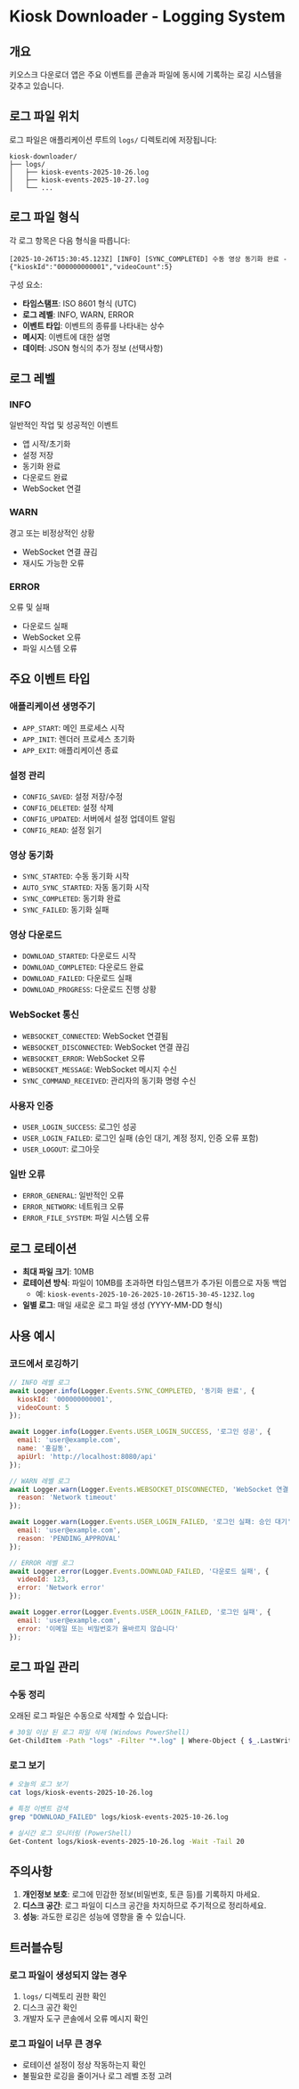 # Kiosk Downloader - Logging System

## 개요

키오스크 다운로더 앱은 주요 이벤트를 콘솔과 파일에 동시에 기록하는 로깅 시스템을 갖추고 있습니다.

## 로그 파일 위치

로그 파일은 애플리케이션 루트의 `logs/` 디렉토리에 저장됩니다:
```
kiosk-downloader/
├── logs/
│   ├── kiosk-events-2025-10-26.log
│   ├── kiosk-events-2025-10-27.log
│   └── ...
```

## 로그 파일 형식

각 로그 항목은 다음 형식을 따릅니다:
```
[2025-10-26T15:30:45.123Z] [INFO] [SYNC_COMPLETED] 수동 영상 동기화 완료 - {"kioskId":"000000000001","videoCount":5}
```

구성 요소:
- **타임스탬프**: ISO 8601 형식 (UTC)
- **로그 레벨**: INFO, WARN, ERROR
- **이벤트 타입**: 이벤트의 종류를 나타내는 상수
- **메시지**: 이벤트에 대한 설명
- **데이터**: JSON 형식의 추가 정보 (선택사항)

## 로그 레벨

### INFO
일반적인 작업 및 성공적인 이벤트
- 앱 시작/초기화
- 설정 저장
- 동기화 완료
- 다운로드 완료
- WebSocket 연결

### WARN
경고 또는 비정상적인 상황
- WebSocket 연결 끊김
- 재시도 가능한 오류

### ERROR
오류 및 실패
- 다운로드 실패
- WebSocket 오류
- 파일 시스템 오류

## 주요 이벤트 타입

### 애플리케이션 생명주기
- `APP_START`: 메인 프로세스 시작
- `APP_INIT`: 렌더러 프로세스 초기화
- `APP_EXIT`: 애플리케이션 종료

### 설정 관리
- `CONFIG_SAVED`: 설정 저장/수정
- `CONFIG_DELETED`: 설정 삭제
- `CONFIG_UPDATED`: 서버에서 설정 업데이트 알림
- `CONFIG_READ`: 설정 읽기

### 영상 동기화
- `SYNC_STARTED`: 수동 동기화 시작
- `AUTO_SYNC_STARTED`: 자동 동기화 시작
- `SYNC_COMPLETED`: 동기화 완료
- `SYNC_FAILED`: 동기화 실패

### 영상 다운로드
- `DOWNLOAD_STARTED`: 다운로드 시작
- `DOWNLOAD_COMPLETED`: 다운로드 완료
- `DOWNLOAD_FAILED`: 다운로드 실패
- `DOWNLOAD_PROGRESS`: 다운로드 진행 상황

### WebSocket 통신
- `WEBSOCKET_CONNECTED`: WebSocket 연결됨
- `WEBSOCKET_DISCONNECTED`: WebSocket 연결 끊김
- `WEBSOCKET_ERROR`: WebSocket 오류
- `WEBSOCKET_MESSAGE`: WebSocket 메시지 수신
- `SYNC_COMMAND_RECEIVED`: 관리자의 동기화 명령 수신

### 사용자 인증
- `USER_LOGIN_SUCCESS`: 로그인 성공
- `USER_LOGIN_FAILED`: 로그인 실패 (승인 대기, 계정 정지, 인증 오류 포함)
- `USER_LOGOUT`: 로그아웃

### 일반 오류
- `ERROR_GENERAL`: 일반적인 오류
- `ERROR_NETWORK`: 네트워크 오류
- `ERROR_FILE_SYSTEM`: 파일 시스템 오류

## 로그 로테이션

- **최대 파일 크기**: 10MB
- **로테이션 방식**: 파일이 10MB를 초과하면 타임스탬프가 추가된 이름으로 자동 백업
  - 예: `kiosk-events-2025-10-26-2025-10-26T15-30-45-123Z.log`
- **일별 로그**: 매일 새로운 로그 파일 생성 (YYYY-MM-DD 형식)

## 사용 예시

### 코드에서 로깅하기

```javascript
// INFO 레벨 로그
await Logger.info(Logger.Events.SYNC_COMPLETED, '동기화 완료', {
  kioskId: '000000000001',
  videoCount: 5
});

await Logger.info(Logger.Events.USER_LOGIN_SUCCESS, '로그인 성공', {
  email: 'user@example.com',
  name: '홍길동',
  apiUrl: 'http://localhost:8080/api'
});

// WARN 레벨 로그
await Logger.warn(Logger.Events.WEBSOCKET_DISCONNECTED, 'WebSocket 연결 끊김', {
  reason: 'Network timeout'
});

await Logger.warn(Logger.Events.USER_LOGIN_FAILED, '로그인 실패: 승인 대기', {
  email: 'user@example.com',
  reason: 'PENDING_APPROVAL'
});

// ERROR 레벨 로그
await Logger.error(Logger.Events.DOWNLOAD_FAILED, '다운로드 실패', {
  videoId: 123,
  error: 'Network error'
});

await Logger.error(Logger.Events.USER_LOGIN_FAILED, '로그인 실패', {
  email: 'user@example.com',
  error: '이메일 또는 비밀번호가 올바르지 않습니다'
});
```

## 로그 파일 관리

### 수동 정리
오래된 로그 파일은 수동으로 삭제할 수 있습니다:
```bash
# 30일 이상 된 로그 파일 삭제 (Windows PowerShell)
Get-ChildItem -Path "logs" -Filter "*.log" | Where-Object { $_.LastWriteTime -lt (Get-Date).AddDays(-30) } | Remove-Item
```

### 로그 보기
```bash
# 오늘의 로그 보기
cat logs/kiosk-events-2025-10-26.log

# 특정 이벤트 검색
grep "DOWNLOAD_FAILED" logs/kiosk-events-2025-10-26.log

# 실시간 로그 모니터링 (PowerShell)
Get-Content logs/kiosk-events-2025-10-26.log -Wait -Tail 20
```

## 주의사항

1. **개인정보 보호**: 로그에 민감한 정보(비밀번호, 토큰 등)를 기록하지 마세요.
2. **디스크 공간**: 로그 파일이 디스크 공간을 차지하므로 주기적으로 정리하세요.
3. **성능**: 과도한 로깅은 성능에 영향을 줄 수 있습니다.

## 트러블슈팅

### 로그 파일이 생성되지 않는 경우
1. `logs/` 디렉토리 권한 확인
2. 디스크 공간 확인
3. 개발자 도구 콘솔에서 오류 메시지 확인

### 로그 파일이 너무 큰 경우
- 로테이션 설정이 정상 작동하는지 확인
- 불필요한 로깅을 줄이거나 로그 레벨 조정 고려
